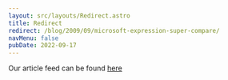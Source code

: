 ```yaml
---
layout: src/layouts/Redirect.astro
title: Redirect
redirect: /blog/2009/09/microsoft-expression-super-compare/
navMenu: false
pubDate: 2022-09-17
---
```

<div>
Our article feed can be found <a href="/blog/2009/09/microsoft-expression-super-compare/">here</a>
</div>
